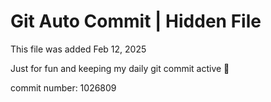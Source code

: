 # Git Auto Commit | Hidden File

This file was added Feb 12, 2025

Just for fun and keeping my daily git commit active 🤪

commit number: 1026809
